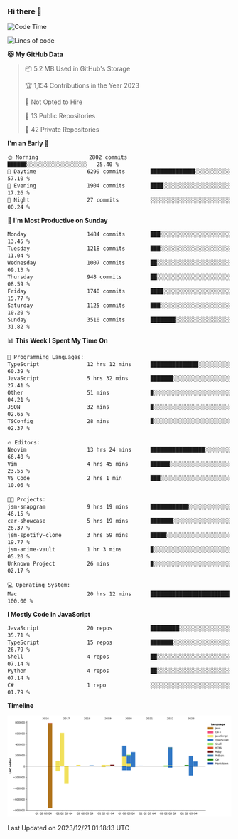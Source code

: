 ### Hi there 👋

<!--
**Clumsy-Coder/Clumsy-Coder** is a ✨ _special_ ✨ repository because its `README.md` (this file) appears on your GitHub profile.

Here are some ideas to get you started:

- 🔭 I’m currently working on ...
- 🌱 I’m currently learning ...
- 👯 I’m looking to collaborate on ...
- 🤔 I’m looking for help with ...
- 💬 Ask me about ...
- 📫 How to reach me: ...
- 😄 Pronouns: ...
- ⚡ Fun fact: ...
-->

<!-- anmol098/waka-readme-stats -->
<!--START_SECTION:waka-->
![Code Time](http://img.shields.io/badge/Code%20Time-535%20hrs%2041%20mins-blue)

![Lines of code](https://img.shields.io/badge/From%20Hello%20World%20I%27ve%20Written-3.1%20million%20lines%20of%20code-blue)

**🐱 My GitHub Data** 

> 📦 5.2 MB Used in GitHub's Storage 
 > 
> 🏆 1,154 Contributions in the Year 2023
 > 
> 🚫 Not Opted to Hire
 > 
> 📜 13 Public Repositories 
 > 
> 🔑 42 Private Repositories 
 > 
**I'm an Early 🐤** 

```text
🌞 Morning                2802 commits        ██████░░░░░░░░░░░░░░░░░░░   25.40 % 
🌆 Daytime                6299 commits        ██████████████░░░░░░░░░░░   57.10 % 
🌃 Evening                1904 commits        ████░░░░░░░░░░░░░░░░░░░░░   17.26 % 
🌙 Night                  27 commits          ░░░░░░░░░░░░░░░░░░░░░░░░░   00.24 % 
```
📅 **I'm Most Productive on Sunday** 

```text
Monday                   1484 commits        ███░░░░░░░░░░░░░░░░░░░░░░   13.45 % 
Tuesday                  1218 commits        ███░░░░░░░░░░░░░░░░░░░░░░   11.04 % 
Wednesday                1007 commits        ██░░░░░░░░░░░░░░░░░░░░░░░   09.13 % 
Thursday                 948 commits         ██░░░░░░░░░░░░░░░░░░░░░░░   08.59 % 
Friday                   1740 commits        ████░░░░░░░░░░░░░░░░░░░░░   15.77 % 
Saturday                 1125 commits        ███░░░░░░░░░░░░░░░░░░░░░░   10.20 % 
Sunday                   3510 commits        ████████░░░░░░░░░░░░░░░░░   31.82 % 
```


📊 **This Week I Spent My Time On** 

```text
💬 Programming Languages: 
TypeScript               12 hrs 12 mins      ███████████████░░░░░░░░░░   60.39 % 
JavaScript               5 hrs 32 mins       ███████░░░░░░░░░░░░░░░░░░   27.41 % 
Other                    51 mins             █░░░░░░░░░░░░░░░░░░░░░░░░   04.21 % 
JSON                     32 mins             █░░░░░░░░░░░░░░░░░░░░░░░░   02.65 % 
TSConfig                 28 mins             █░░░░░░░░░░░░░░░░░░░░░░░░   02.37 % 

🔥 Editors: 
Neovim                   13 hrs 24 mins      █████████████████░░░░░░░░   66.40 % 
Vim                      4 hrs 45 mins       ██████░░░░░░░░░░░░░░░░░░░   23.55 % 
VS Code                  2 hrs 1 min         ███░░░░░░░░░░░░░░░░░░░░░░   10.06 % 

🐱‍💻 Projects: 
jsm-snapgram             9 hrs 19 mins       ████████████░░░░░░░░░░░░░   46.15 % 
car-showcase             5 hrs 19 mins       ███████░░░░░░░░░░░░░░░░░░   26.37 % 
jsm-spotify-clone        3 hrs 59 mins       █████░░░░░░░░░░░░░░░░░░░░   19.77 % 
jsm-anime-vault          1 hr 3 mins         █░░░░░░░░░░░░░░░░░░░░░░░░   05.20 % 
Unknown Project          26 mins             █░░░░░░░░░░░░░░░░░░░░░░░░   02.17 % 

💻 Operating System: 
Mac                      20 hrs 12 mins      █████████████████████████   100.00 % 
```

**I Mostly Code in JavaScript** 

```text
JavaScript               20 repos            █████████░░░░░░░░░░░░░░░░   35.71 % 
TypeScript               15 repos            ███████░░░░░░░░░░░░░░░░░░   26.79 % 
Shell                    4 repos             ██░░░░░░░░░░░░░░░░░░░░░░░   07.14 % 
Python                   4 repos             ██░░░░░░░░░░░░░░░░░░░░░░░   07.14 % 
C#                       1 repo              ░░░░░░░░░░░░░░░░░░░░░░░░░   01.79 % 
```



**Timeline**

![Lines of Code chart](https://raw.githubusercontent.com/Clumsy-Coder/Clumsy-Coder/main/assets/bar_graph.png)


 Last Updated on 2023/12/21 01:18:13 UTC
<!--END_SECTION:waka-->
